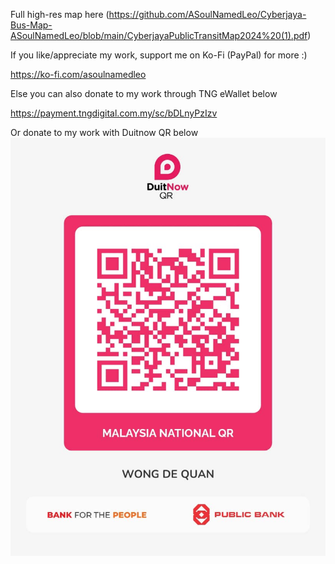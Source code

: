 Full high-res map here (https://github.com/ASoulNamedLeo/Cyberjaya-Bus-Map-ASoulNamedLeo/blob/main/CyberjayaPublicTransitMap2024%20(1).pdf) 

If you like/appreciate my work, support me on Ko-Fi (PayPal) for more :)

https://ko-fi.com/asoulnamedleo

Else you can also donate to my work through TNG eWallet below

https://payment.tngdigital.com.my/sc/bDLnyPzIzv 

Or donate to my work with Duitnow QR below
![alt text](https://github.com/ASoulNamedLeo/Cyberjaya-Bus-Map-ASoulNamedLeo/blob/main/Support%20my%20work%20through%20Duitnow%20QR.jpg) 
